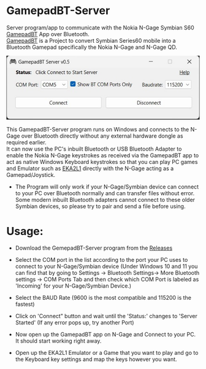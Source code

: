 # GamepadBT-Server
Server program/app to communicate with the Nokia N-Gage Symbian S60 [GamepadBT](https://github.com/BeardoGuy/GamepadBT) App over Bluetooth.  
[GamepadBT](https://github.com/BeardoGuy/GamepadBT) is a Project to convert Symbian Series60 mobile into a Bluetooth Gamepad specifically the Nokia N-Gage and N-Gage QD.  

![Screenshot](https://github.com/BeardoGuy/GamepadBT-Server/blob/main/Screenshots/Screenshot%202023-07-08.jpg?raw=true)  

This GamepadBT-Server program runs on Windows and connects to the N-Gage over Bluetooth directly without any external hardware dongle as required earlier.  
It can now use the PC's inbuilt Bluetooth or USB Bluetooth Adapter to enable the Nokia N-Gage keystrokes as received via the GamepadBT app to act as native Windows Keyboard keystrokes so that you can play PC games and Emulator such as [EKA2L1](https://github.com/EKA2L1/EKA2L1) directly with the N-Gage acting as a Gamepad/Joystick.  

* The Program will only work if your N-Gage/Symbian device can connect to your PC over Bluetooth normally and can transfer files without error. Some modern inbuilt Bluetooth adapters cannot connect to these older Symbian devices, so please try to pair and send a file before using.

# Usage:  
* Download the GemepadBT-Server program from the [Releases](https://github.com/BeardoGuy/GamepadBT/releases/)  
* Select the COM port in the list according to the port your PC uses to connect to your N-Gage/Symbian device (Under Windows 10 and 11 you can find that by going to Settings -> Bluetooth Settings-> More Bluetooth settings -> COM Ports Tab and then check which COM Port is labeled as 'Incoming' for your N-Gage/Symbian Device.)  
* Select the BAUD Rate (9600 is the most compatible and 115200 is the fastest)  
* Click on 'Connect" button and wait until the 'Status:' changes to 'Server Started' (If any error pops up, try another Port)  
* Now open up the GamepadBT app on N-Gage and Connect to your PC. It should start working right away.  

* Open up the EKA2L1 Emulator or a Game that you want to play and go to the Keyboard key settings and map the keys however you want.
